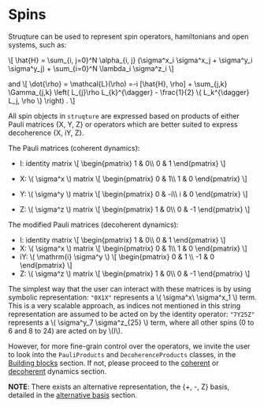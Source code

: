 # Spins

Struqture can be used to represent spin operators, hamiltonians and open systems, such as:

\\[
\hat{H} = \sum_{i, j=0}^N \alpha_{i, j} (\sigma^x_i \sigma^x_j + \sigma^y_i \sigma^y_j) + \sum_{i=0}^N \lambda_i \sigma^z_i
\\] 

and
\\[
    \dot{\rho} = \mathcal{L}(\rho) =-i \[\hat{H}, \rho\] + \sum_{j,k} \Gamma_{j,k} \left( L_{j}\rho L_{k}^{\dagger} - \frac{1}{2} \\{ L_k^{\dagger} L_j, \rho \\} \right) .
\\]

All spin objects in `struqture` are expressed based on products of either Pauli matrices {X, Y, Z} or operators which are better suited to express decoherence {X, iY, Z}. 

The Pauli matrices (coherent dynamics):
* I: identity matrix
\\[
\begin{pmatrix}
1 & 0\\\\
0 & 1
\end{pmatrix}
\\]

* X: \\( \sigma^x \\) matrix
\\[
\begin{pmatrix}
0 & 1\\\\
1 & 0
\end{pmatrix}
\\]

* Y: \\( \sigma^y \\) matrix
\\[
\begin{pmatrix}
0 & -i\\\\
i & 0
\end{pmatrix}
\\]

* Z: \\( \sigma^z \\) matrix
\\[
\begin{pmatrix}
1 & 0\\\\
0 & -1
\end{pmatrix}
\\]

The modified Pauli matrices (decoherent dynamics):

* I: identity matrix
\\[
\begin{pmatrix}
1 & 0\\\\
0 & 1
\end{pmatrix}
\\]
* X: \\( \sigma^x \\) matrix
\\[
\begin{pmatrix}
0 & 1\\\\
1 & 0
\end{pmatrix}
\\]
* iY: \\( \mathrm{i} \sigma^y \\)
\\[
\begin{pmatrix}
0 & 1 \\\\
-1 & 0
\end{pmatrix}
\\]
* Z: \\( \sigma^z \\) matrix
\\[
\begin{pmatrix}
1 & 0\\\\
0 & -1
\end{pmatrix}
\\]

The simplest way that the user can interact with these matrices is by using symbolic representation: `"0X1X"` represents a \\( \sigma^x\ \sigma^x_1 \\) term. This is a very scalable approach, as indices not mentioned in this string representation are assumed to be acted on by the identity operator: `"7Y25Z"` represents a \\( \sigma^y_7 \sigma^z_{25} \\) term, where all other spins (0 to 6 and 8 to 24) are acted on by \\(I\\).

However, for more fine-grain control over the operators, we invite the user to look into the `PauliProducts` and `DecoherenceProducts` classes, in the [Building blocks](./products.md) section. If not, please proceed to the [coherent](./noisefree.md) or [decoherent](./noisy.md) dynamics section.

**NOTE**: There exists an alternative representation, the {+, -, Z} basis, detailed in the [alternative basis](./plus_minus.md) section.
